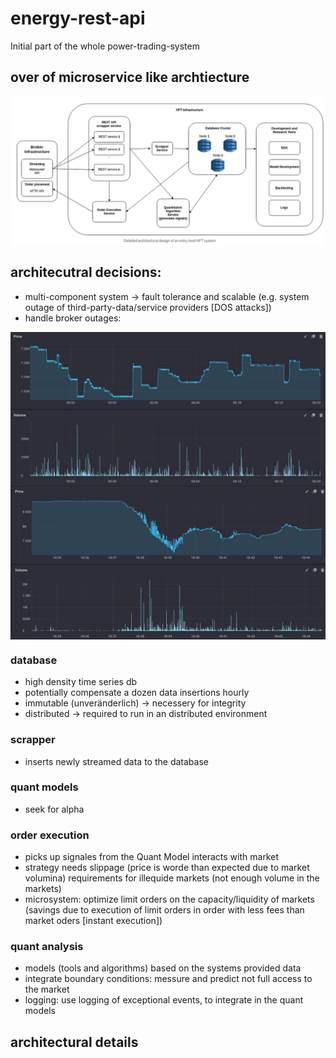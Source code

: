 # energy-rest-api
Initial part of the whole power-trading-system
## over of microservice like archtiecture
<figure style="display: flex; gap: 20px; align-items: center; justify-content: center; margin: 0 auto;">
  <img src="assets/detailed_architecture.png" height: auto, width: auto;alt="Main Smartkit UI" />
</figure>


## architecutral decisions: 
- multi-component system -> fault tolerance and scalable (e.g. system outage of third-party-data/service providers [DOS attacks])
- handle broker outages: 
<figure style="display: flex; gap: 20px; align-items: center; justify-content: center; margin: 0 auto;">
  <img src="assets/liquide_markets.webp" height: auto, width: auto; alt="Main Smartkit UI" />
</figure>
<figure style="display: flex; gap: 20px; align-items: center; justify-content: center; margin: 0 auto;">
  <img src="assets/broker_outages.webp" height: auto, width: auto; alt="Main Smartkit UI" />
</figure>


### database
- high density time series db
- potentially compensate a dozen data insertions hourly 
- immutable (unveränderlich) -> necessery for integrity
- distributed -> required to run in an distributed environment

### scrapper 
- inserts newly streamed data to the database

### quant models
- seek for alpha 

### order execution
- picks up signales from the Quant Model interacts with market
- strategy needs slippage (price is worde than expected due to market volumina) requirements for illequide markets (not enough volume in the markets)
- microsystem: optimize limit orders on the capacity/liquidity of markets (savings due to execution of limit orders in order with less fees than market oders [instant execution])
### quant analysis
- models (tools and algorithms) based on the systems provided data
- integrate boundary conditions: messure and predict not full access to the market
- logging: use logging of exceptional events, to integrate in the quant models

## architectural details
